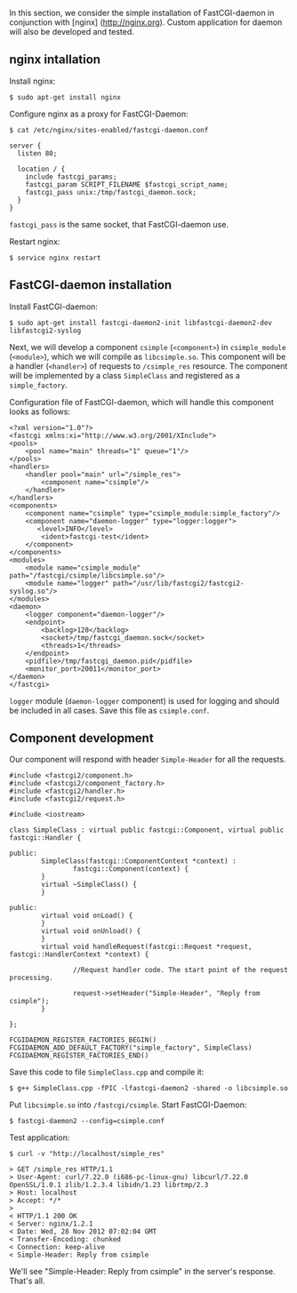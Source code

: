 In this section, we consider the simple installation of FastCGI-daemon in conjunction with [nginx] (http://nginx.org). Custom application for daemon will also be developed and tested.


## nginx intallation
Install nginx:

```
$ sudo apt-get install nginx
```

Configure nginx as a proxy for FastCGI-Daemon:

```
$ cat /etc/nginx/sites-enabled/fastcgi-daemon.conf

server {
  listen 80;

  location / {
    include fastcgi_params;
    fastcgi_param SCRIPT_FILENAME $fastcgi_script_name;
    fastcgi_pass unix:/tmp/fastcgi_daemon.sock;
  }
}
```

`fastcgi_pass` is the same socket, that FastCGI-daemon use.

Restart nginx:

```
$ service nginx restart
```

## FastCGI-daemon installation
Install FastCGI-daemon:

```
$ sudo apt-get install fastcgi-daemon2-init libfastcgi-daemon2-dev libfastcgi2-syslog
```

Next, we will develop a component `csimple` (`<component>`) in `csimple_module` (`<module>`), which we will compile as `libcsimple.so`. This component will be a handler (`<handler>`) of requests to `/csimple_res` resource. The component will be implemented by a class `SimpleClass` and registered as a `simple_factory`. 

Configuration file of FastCGI-daemon, which will handle this component looks as follows:

```
<?xml version="1.0"?>
<fastcgi xmlns:xi="http://www.w3.org/2001/XInclude">
<pools>
    <pool name="main" threads="1" queue="1"/>
</pools>
<handlers>
    <handler pool="main" url="/simple_res">
        <component name="csimple"/>
    </handler>
</handlers>
<components>
    <component name="csimple" type="csimple_module:simple_factory"/>
    <component name="daemon-logger" type="logger:logger">
       <level>INFO</level>
        <ident>fastcgi-test</ident>
    </component>
</components>
<modules>
    <module name="csimple_module" path="/fastcgi/csimple/libcsimple.so"/>
    <module name="logger" path="/usr/lib/fastcgi2/fastcgi2-syslog.so"/>
</modules>
<daemon>
    <logger component="daemon-logger"/>
    <endpoint>
        <backlog>128</backlog>
        <socket>/tmp/fastcgi_daemon.sock</socket>
        <threads>1</threads>
    </endpoint>
    <pidfile>/tmp/fastcgi_daemon.pid</pidfile>
    <monitor_port>20011</monitor_port>
</daemon>
</fastcgi>
```

`logger` module (`daemon-logger` component) is used for logging and should be included in all cases.
Save this file as `csimple.conf`.


## Component development
Our component will respond with header `Simple-Header` for all the requests.

```
#include <fastcgi2/component.h>
#include <fastcgi2/component_factory.h>
#include <fastcgi2/handler.h>
#include <fastcgi2/request.h>

#include <iostream>

class SimpleClass : virtual public fastcgi::Component, virtual public fastcgi::Handler {

public:
        SimpleClass(fastcgi::ComponentContext *context) :
                fastcgi::Component(context) {
        }
        virtual ~SimpleClass() {
        }

public:
        virtual void onLoad() {
        }
        virtual void onUnload() {
        }
        virtual void handleRequest(fastcgi::Request *request, fastcgi::HandlerContext *context) {

                //Request handler code. The start point of the request processing.

                request->setHeader("Simple-Header", "Reply from csimple");
        }

};

FCGIDAEMON_REGISTER_FACTORIES_BEGIN()
FCGIDAEMON_ADD_DEFAULT_FACTORY("simple_factory", SimpleClass)
FCGIDAEMON_REGISTER_FACTORIES_END()
```

Save this code to file `SimpleClass.cpp` and compile it:

```
$ g++ SimpleClass.cpp -fPIC -lfastcgi-daemon2 -shared -o libcsimple.so
```

Put `libcsimple.so` into `/fastcgi/csimple`. Start FastCGI-Daemon:

```
$ fastcgi-daemon2 --config=csimple.conf
```

Test application:

```
$ curl -v "http://localhost/simple_res"

> GET /simple_res HTTP/1.1
> User-Agent: curl/7.22.0 (i686-pc-linux-gnu) libcurl/7.22.0 OpenSSL/1.0.1 zlib/1.2.3.4 libidn/1.23 librtmp/2.3
> Host: localhost
> Accept: */*
> 
< HTTP/1.1 200 OK
< Server: nginx/1.2.1
< Date: Wed, 28 Nov 2012 07:02:04 GMT
< Transfer-Encoding: chunked
< Connection: keep-alive
< Simple-Header: Reply from csimple
```

 We'll see "Simple-Header: Reply from csimple" in the server's response. That's all.
